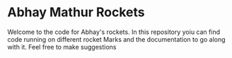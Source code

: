 # Abhay Mathur Rockets

Welcome to the code for Abhay's rockets.
In this repository yoiu can find code running on different rocket Marks and the documentation to go along with it. Feel free to make suggestions